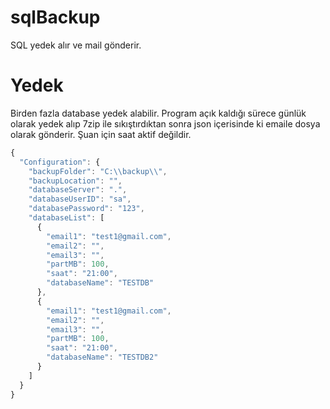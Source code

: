 # sqlBackup
SQL yedek alır ve mail gönderir.

# Yedek
Birden fazla database yedek alabilir. Program açık kaldığı sürece günlük olarak yedek alıp 7zip ile sıkıştırdıktan sonra json içerisinde ki emaile dosya olarak gönderir.
Şuan için saat aktif değildir.


```javascript
{
  "Configuration": {
    "backupFolder": "C:\\backup\\",
    "backupLocation": "",
    "databaseServer": ".",
    "databaseUserID": "sa",
    "databasePassword": "123",
    "databaseList": [
      {
        "email1": "test1@gmail.com",
        "email2": "",
        "email3": "",
        "partMB": 100,
        "saat": "21:00",
        "databaseName": "TESTDB"
      },
      {
        "email1": "test1@gmail.com",
        "email2": "",
        "email3": "",
        "partMB": 100,
        "saat": "21:00",
        "databaseName": "TESTDB2"
      }
    ]
  }
}

```
